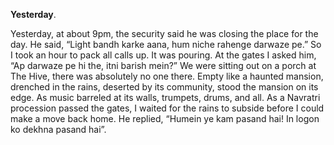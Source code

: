 **Yesterday**.

Yesterday, at about 9pm, the security said he was closing the place for the day. He said, “Light bandh karke aana, hum niche rahenge darwaze pe.” So I took an hour to pack all calls up. It was pouring. At the gates I asked him, “Ap darwaze pe hi the, itni barish mein?” We were sitting out on a porch at The Hive, there was absolutely no one there. Empty like a haunted mansion, drenched in the rains, deserted by its community, stood the mansion on its edge. As music barreled at its walls, trumpets, drums, and all. As a Navratri procession passed the gates, I waited for the rains to subside before I could make a move back home. He replied, “Humein ye kam pasand hai! In logon ko dekhna pasand hai”.

